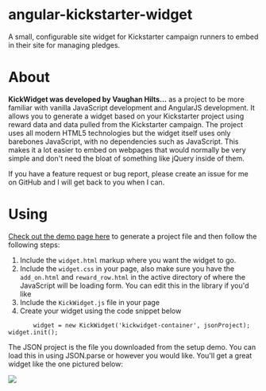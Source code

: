 # angular-kickstarter-widget

A small, configurable site widget for Kickstarter campaign runners to embed in their site for managing pledges.

# About

**KickWidget was developed by Vaughan Hilts...** as a project to be more familiar with vanilla JavaScript development and AngularJS development. It allows you to generate a widget based on your Kickstarter project using reward data and data pulled from the Kickstarter campaign. The project uses all modern HTML5 technologies but the widget itself uses only barebones JavaScript, with no dependencies such as JavaScript. This makes it a lot easier to embed on webpages that would normally be very simple and don't need the bloat of something like jQuery inside of them.

If you have a feature request or bug report, please create an issue for me on GitHub and I will get back to you when I can.

# Using

[Check out the demo page here](http://hilts-vaughan.github.io/angular-kickstarter-widget) to generate a project file and then follow the following steps:

1. Include the `widget.html` markup where you want the widget to go.
2. Include the `widget.css` in your page, also make sure you have the `add_on.html` and `reward_row.html` in the active directory of where the JavaScript will be loading form.
You can edit this in the library if you'd like
3. Include the `KickWidget.js` file in your page
4. Create your widget using the code snippet below

`		widget = new KickWidget('kickwidget-container', jsonProject);`
`widget.init();`

The JSON project is the file you downloaded from the setup demo. You can load this in using JSON.parse or however you would like. You'll get a great widget like the one pictured below:

![](https://raw.githubusercontent.com/hilts-vaughan/angular-kickstarter-widget/master/res/demo.PNG)

